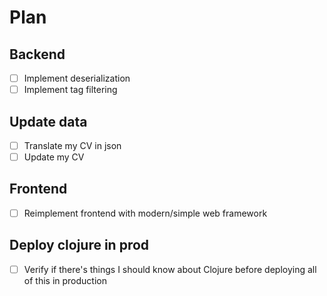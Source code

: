 # Plan

## Backend

- [ ] Implement deserialization
- [ ] Implement tag filtering

## Update data

- [ ] Translate my CV in json
- [ ] Update my CV

## Frontend

- [ ] Reimplement frontend with modern/simple web framework

## Deploy clojure in prod

- [ ] Verify if there's things I should know about Clojure before deploying all of this in production
